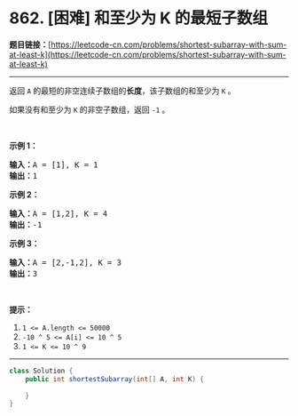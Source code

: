 # 862. [困难] 和至少为 K 的最短子数组

**题目链接：**[https://leetcode-cn.com/problems/shortest-subarray-with-sum-at-least-k](https://leetcode-cn.com/problems/shortest-subarray-with-sum-at-least-k)

---

<div class="content__1Y2H">
 <div class="notranslate">
  <p>返回 <code>A</code> 的最短的非空连续子数组的<strong>长度</strong>，该子数组的和至少为 <code>K</code> 。</p> 
  <p>如果没有和至少为&nbsp;<code>K</code>&nbsp;的非空子数组，返回&nbsp;<code>-1</code>&nbsp;。</p> 
  <p>&nbsp;</p> 
  <ol> 
  </ol> 
  <p><strong>示例 1：</strong></p> 
  <pre class="language-text"><strong>输入：</strong>A = [1], K = 1
<strong>输出：</strong>1
</pre> 
  <p><strong>示例 2：</strong></p> 
  <pre class="language-text"><strong>输入：</strong>A = [1,2], K = 4
<strong>输出：</strong>-1
</pre> 
  <p><strong>示例 3：</strong></p> 
  <pre class="language-text"><strong>输入：</strong>A = [2,-1,2], K = 3
<strong>输出：</strong>3
</pre> 
  <p>&nbsp;</p> 
  <p><strong>提示：</strong></p> 
  <ol> 
   <li><code>1 &lt;= A.length &lt;= 50000</code></li> 
   <li><code>-10 ^ 5&nbsp;&lt;= A[i] &lt;= 10 ^ 5</code></li> 
   <li><code>1 &lt;= K &lt;= 10 ^ 9</code></li> 
  </ol> 
 </div>
</div>

---

```java
class Solution {
    public int shortestSubarray(int[] A, int K) {
        
    }
}
```